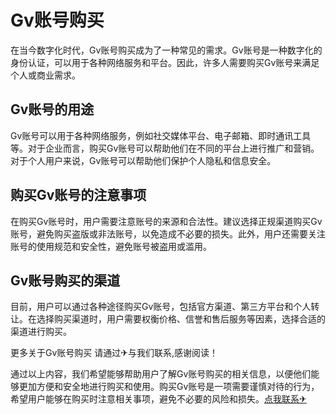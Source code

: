 # Gv账号购买

在当今数字化时代，Gv账号购买成为了一种常见的需求。Gv账号是一种数字化的身份认证，可以用于各种网络服务和平台。因此，许多人需要购买Gv账号来满足个人或商业需求。

## Gv账号的用途

Gv账号可以用于各种网络服务，例如社交媒体平台、电子邮箱、即时通讯工具等。对于企业而言，购买Gv账号可以帮助他们在不同的平台上进行推广和营销。对于个人用户来说，Gv账号可以帮助他们保护个人隐私和信息安全。

## 购买Gv账号的注意事项

在购买Gv账号时，用户需要注意账号的来源和合法性。建议选择正规渠道购买Gv账号，避免购买盗版或非法账号，以免造成不必要的损失。此外，用户还需要关注账号的使用规范和安全性，避免账号被盗用或滥用。

## Gv账号购买的渠道

目前，用户可以通过各种途径购买Gv账号，包括官方渠道、第三方平台和个人转让。在选择购买渠道时，用户需要权衡价格、信誉和售后服务等因素，选择合适的渠道进行购买。

更多关于Gv账号购买 请通过✈与我们联系,感谢阅读！

通过以上内容，我们希望能够帮助用户了解Gv账号购买的相关信息，以便他们能够更加方便和安全地进行购买和使用。购买Gv账号是一项需要谨慎对待的行为，希望用户能够在购买时注意相关事项，避免不必要的风险和损失。[点我联系✈](https://ai.G208.com)